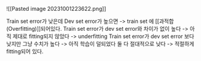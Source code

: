 ![[Pasted image 20231001223622.png]]

Train set error가 낮은데 Dev set error가 높으면 -> train set 에 [[과적합(Overfitting)]]되어있다.
Train set error가 dev set error와 차이가 없이 높다 -> 아직 제대로 fitting되지 않았다 -> underfitting
Train set error가 dev set error 보다 낮지만 그냥 수치가 높다 -> 아직 학습이 덜되었다
둘 다 절대적으로 낮다 -> 적절하게  fitting되어 있다.